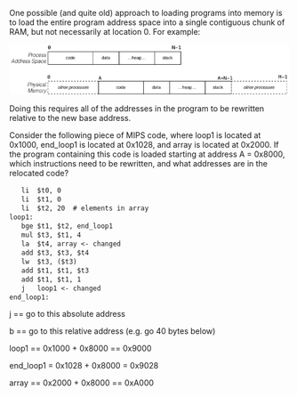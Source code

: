 One possible (and quite old) approach to loading programs into memory is to load the entire program address space into a single contiguous chunk of RAM, but not necessarily at location 0. For example:

![q6](q6.png)


Doing this requires all of the addresses in the program to be rewritten relative to the new base address.

Consider the following piece of MIPS code, where loop1 is located at 0x1000, end_loop1 is located at 0x1028, and array is located at 0x2000. If the program containing this code is loaded starting at address A = 0x8000, which instructions need to be rewritten, and what addresses are in the relocated code?

```
   li  $t0, 0
   li  $t1, 0
   li  $t2, 20  # elements in array
loop1:
   bge $t1, $t2, end_loop1
   mul $t3, $t1, 4
   la  $t4, array <- changed
   add $t3, $t3, $t4
   lw  $t3, ($t3)
   add $t1, $t1, $t3
   add $t1, $t1, 1
   j   loop1 <- changed
end_loop1:
```

j == go to this absolute address

b == go to this relative address (e.g. go 40 bytes below)

loop1 == 0x1000 + 0x8000 == 0x9000

end_loop1 = 0x1028 + 0x8000 = 0x9028

array == 0x2000 + 0x8000 == 0xA000
